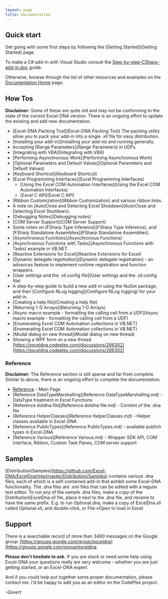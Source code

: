 ```yaml
---
layout: page
title: Documentation
---
```


## Quick start

Get going with some first steps by following the [Getting Started](Getting Started) page.

To make a C# add-in with Visual Studio consult the [Step-by-step-CSharp-add-in.doc](assets/Step-by-step-CSharp-add-in.doc) guide.

Otherwise, browse through the list of other resources and examples on the [Documentation Home](index) page.

## How Tos
**Disclaimer:** Some of these are quite old and may not be conforming to the state of the current Excel-DNA version. There is an ongoing effort to update the existing and add new documentation.

* [Excel-DNA Packing Tool](Excel-DNA Packing Tool) The packing utility allow you to pack your add-in into a single .xll file for easy distribution.
* [Installing your add-in](Installing your add-in) and running generally.
* Accepting [Range Parameters](Range Parameters) in UDFs.
* [Integrating with VBA](Integrating with VBA) 
* [Performing Asynchronous Work](Performing Asynchronous Work)
* [Optional Parameters and Default Values](Optional Parameters and Default Values)
* [Keyboard Shortcut](Keyboard Shortcut)
* [Excel Programming Interfaces](Excel Programming Interfaces)
	* [Using the Excel COM Automation Interfaces](Using the Excel COM Automation Interfaces)
	* [Excel C API](Excel C API)
* [Ribbon Customization](Ribbon Customization) and various ribbon links.
* A note on [AutoClose and Detecting Excel Shutdown](AutoClose and Detecting Excel Shutdown).
* [Debugging Notes](Debugging notes)
* [COM Server Support](COM Server Support)
* Some notes on [FSharp Type Inference](FSharp Type Inference), and [FSharp Standalone Assemblies](FSharp Standalone Assemblies).
* [Asynchronous Functions](Asynchronous Functions)
* [Asynchronous Functions with Tasks](Asynchronous Functions with Tasks) example in VB.NET.
* [Reactive Extensions for Excel](Reactive Extensions for Excel)
* [Dynamic delegate registration](Dynamic delegate registration) - an advances feature to implement runtime registration and function wrappers.
* [User settings and the .xll.config file](User settings and the .xll.config file)
* A step-by-step guide to build a new add-in using the NuGet package, and then [Configure NLog logging](Configure NLog logging) for your add-in.
* [Creating a help file](Creating a help file)
* [Returning 1-D Arrays](Returning 1-D Arrays)
* [Async macro example - formatting the calling cell from a UDF](Async macro example - formatting the calling cell from a UDF)
* [Enumerating Excel COM Automation collections in VB.NET](Enumerating Excel COM Automation collections in VB.NET)
* [Modal dialog on new thread](Modal dialog on new thread)
* Showing a WPF form on a new thread [https://exceldna.codeplex.com/discussions/266302](https://exceldna.codeplex.com/discussions/266302)

### Reference
**Disclaimer:** The Reference section is still sparse and far from complete. Similar to above, there is an ongoing effort to complete the documentation.

* [Reference](Reference.md) - Main Page
* [Reference DataTypeMarshalling](Reference DataTypeMarshalling.md) - DataType treatment in Excel Functions
* [Reference dotdna file](Reference dotdna file.md) - Content of the .dna file
* [Reference HelperClasses](Reference HelperClasses.md) - Helper classes available in Excel-DNA
* [Reference PublicTypes](Reference PublicTypes.md) - available publich types in Excel-DNA
* [Reference Various](Reference Various.md) - Wrapper SDK API, COM interface, Ribbon, Custom Task Panes, COM server support

## Samples

[Distribution\Samples\](https://github.com/Excel-DNA/ExcelDna/tree/master/Distribution/Samples) contains various .dna files, each of which is a self-contained add-in that exhibit some Excel-DNA functionality.
The .dna files are .xml files that can be edited with a regular text editor.
To run any of the sample .dna files, make a copy of the Distribution\ExcelDna.xll file, place it next to the .dna file, and rename to have the same prefix. E.g. to run Optional.dna, make a copy of ExcelDna.xll called Optional.xll, and double-click, or File->Open to load in Excel.

## Support

There is a searchable record of more than 3460 messages on the Google group: [https://groups.google.com/group/exceldna](https://groups.google.com/group/exceldna.

**Please don't hesitate to ask.** If you are stuck or need some help using Excel-DNA your questions really are very welcome - whether you are just getting started, or an Excel-DNA expert.

And if you could help put together some proper documentation, please contact me. I'd be happy to add you as an editor on the CodePlex project.

_-Govert_